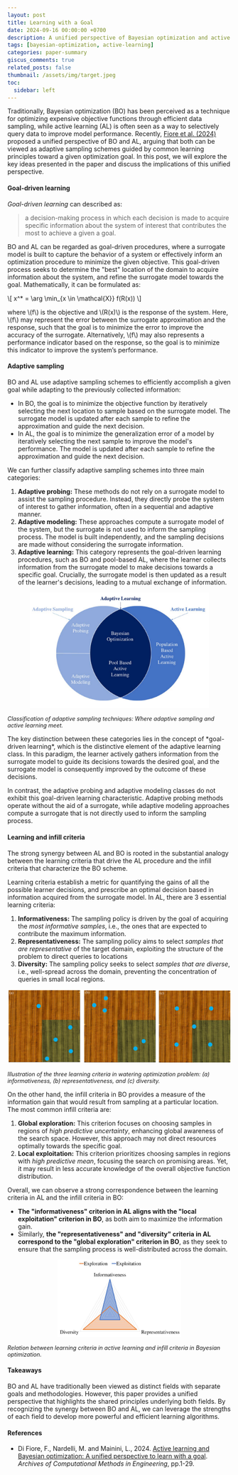 ```yaml
---
layout: post
title: Learning with a Goal
date: 2024-09-16 00:00:00 +0700
description: A unified perspective of Bayesian optimization and active learning
tags: [bayesian-optimization, active-learning]
categories: paper-summary
giscus_comments: true
related_posts: false
thumbnail: /assets/img/target.jpeg
toc:
  sidebar: left
---
```

Traditionally, Bayesian optimization (BO) has been perceived as a technique for optimizing expensive objective functions through efficient data sampling, while active learning (AL) is often seen as a way to selectively query data to improve model performance. Recently, [Fiore et al. (2024)](https://link.springer.com/article/10.1007/s11831-024-10064-z) proposed a unified perspective of BO and AL, arguing that both can be viewed as adaptive sampling schemes guided by common learning principles toward a given optimization goal. In this post, we will explore the key ideas presented in the paper and discuss the implications of this unified perspective.

#### Goal-driven learning
*Goal-driven learning* can described as:
> a decision-making process in which each decision is made to acquire specific information about the system of interest that contributes the most to achieve a given a goal.
<!-- Accordingly, a *goal-driven learner* is an agent that makes decisions based on the current knowledge of the system, and acquires new information to accomplish a given goal while augmenting awareness about the system.-->

BO and AL can be regarded as goal-driven procedures, where a surrogate model is built to capture the behavior of a system or effectively inform an optimization procedure to minimize the given objective.  This goal-driven process seeks to determine the "best" location of the domain to acquire information about the system, and refine the surrogate model towards the goal. Mathematically, it can be formulated as:

\\[
  x^* = \arg \min_{x \in \mathcal{X}} f(R(x))
\\]

where \\(f\\) is the objective and \\(R(x)\\) is the response of the system. Here, \\(f\\) may represent the error between the surrogate approximation and the response, such that the goal is to minimize the error to improve the accuracy of the surrogate. Alternatively, \\(f\\) may also represents a performance indicator based on the response, so the goal is to minimize this indicator to improve the system’s performance.

#### Adaptive sampling
BO and AL use adaptive sampling schemes to efficiently accomplish a given goal while adapting to the previously collected information:
- In BO, the goal is to minimize the objective function by iteratively selecting the next location to sample based on the surrogate model. The surrogate model is updated after each sample to refine the approximation and guide the next decision.
- In AL, the goal is to minimize the generalization error of a model by iteratively selecting the next sample to improve the model's performance. The model is updated after each sample to refine the approximation and guide the next decision.

We can further classify adaptive sampling schemes into three main categories:
1. **Adaptive probing:** These methods do not rely on a surrogate model to assist the sampling procedure. Instead, they directly probe the system of interest to gather information, often in a sequential and adaptive manner.
2. **Adaptive modeling:** These approaches compute a surrogate model of the system, but the surrogate is not used to inform the sampling process. The model is built independently, and the sampling decisions are made without considering the surrogate information.
3. **Adaptive learning:** This category represents the goal-driven learning procedures, such as BO and pool-based AL, where the learner collects information from the surrogate model to make decisions towards a specific goal. Crucially, the surrogate model is then updated as a result of the learner's decisions, leading to a mutual exchange of information.

<p align="center">
  <img src="/assets/img/adaptive_sampling.png" style="max-width: 80%; height: auto;"/>
  <figcaption style="font-size: 0.9em; font-style: italic;">Classification of adaptive sampling techniques: Where adaptive sampling and active learning meet.</figcaption>
</p>
The key distinction between these categories lies in the concept of *goal-driven learning*, which is the distinctive element of the adaptive learning class. In this paradigm, the learner actively gathers information from the surrogate model to guide its decisions towards the desired goal, and the surrogate model is consequently improved by the outcome of these decisions. 

In contrast, the adaptive probing and adaptive modeling classes do not exhibit this goal-driven learning characteristic. Adaptive probing methods operate without the aid of a surrogate, while adaptive modeling approaches compute a surrogate that is not directly used to inform the sampling process.

#### Learning and infill criteria
The strong synergy between AL and BO is rooted in the substantial analogy between the learning criteria that drive the AL procedure and the infill criteria that characterize the BO scheme. 

Learning criteria establish a metric for quantifying the gains of all the possible learner decisions, and prescribe an optimal decision based in information acquired from the surrogate model. In AL, there are 3 essential learning criteria:
1. **Informativeness:** The sampling policy is driven by the goal of acquiring the *most informative samples*, i.e., the ones that are expected to contribute the maximum information.
2. **Representativeness:** The sampling policy aims to select *samples that are representative* of the target domain, exploiting the structure of the problem to direct queries to locations
3. **Diversity:** The sampling policy seeks to select *samples that are diverse*, i.e., well-spread across the domain, preventing the concentration of queries in small local regions.
<p align="center">
  <img src="/assets/img/learning_criteria.png" style="max-width: 100%; height: auto;"/>
<figcaption style="font-size: 0.9em; font-style: italic;">Illustration of the three learning criteria in watering optimization problem: (a) informativeness, (b) representativeness, and (c) diversity.</figcaption>
</p>

On the other hand, the infill criteria in BO provides a measure of the information gain that would result from sampling at a particular location. The most common infill criteria are:
1. **Global exploration:** This criterion focuses on choosing samples in regions of *high predictive uncertainty*, enhancing global awareness of the search space. However, this approach may not direct resources optimally towards the specific goal.
2. **Local exploitation:** This criterion prioritizes choosing samples in regions with *high predictive mean*, focusing the search on promising areas. Yet, it may result in less accurate knowledge of the overall objective function distribution.

Overall, we can observe a strong correspondence between the learning criteria in AL and the infill criteria in BO:
- **The "informativeness" criterion in AL aligns with the "local exploitation" criterion in BO**, as both aim to maximize the information gain.
- Similarly, **the "representativeness" and "diversity" criteria in AL correspond to the "global exploration" criterion in BO**, as they seek to ensure that the sampling process is well-distributed across the domain.

<p align="center">
  <img src="/assets/img/infill_criteria.png" style="max-width: 55%; height: auto;"/>
  <figcaption style="font-size: 0.9em; font-style: italic;">Relation between learning criteria in active learning and infill criteria in Bayesian optimization.</figcaption>
</p>

#### Takeaways
BO and AL have traditionally been viewed as distinct fields with separate goals and methodologies. However, this paper provides a unified perspective that highlights the shared principles underlying both fields. By recognizing the synergy between BO and AL, we can leverage the strengths of each field to develop more powerful and efficient learning algorithms.

#### References
- Di Fiore, F., Nardelli, M. and Mainini, L., 2024. [Active learning and Bayesian optimization: A unified perspective to learn with a goal](https://link.springer.com/article/10.1007/s11831-024-10064-z). *Archives of Computational Methods in Engineering*, pp.1-29.
